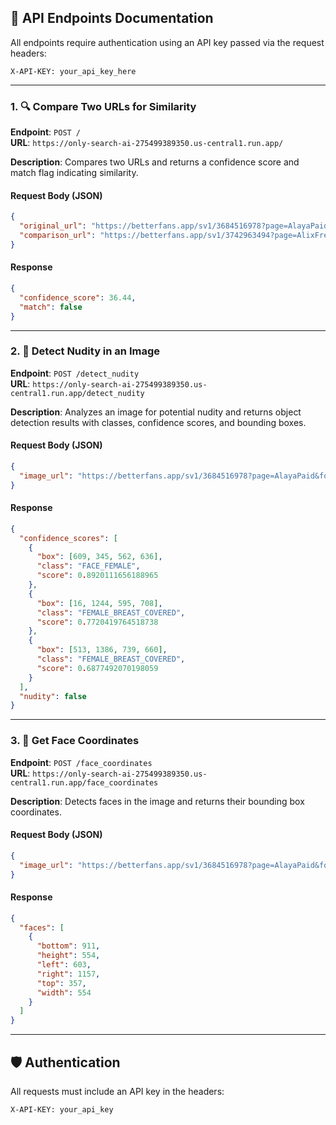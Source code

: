 ## 📱 API Endpoints Documentation

All endpoints require authentication using an API key passed via the request headers:

```http
X-API-KEY: your_api_key_here
```

---

### 1. 🔍 Compare Two URLs for Similarity

**Endpoint**: `POST /`  
**URL**: `https://only-search-ai-275499389350.us-central1.run.app/`

**Description**: Compares two URLs and returns a confidence score and match flag indicating similarity.

#### Request Body (JSON)
```json
{
  "original_url": "https://betterfans.app/sv1/3684516978?page=AlayaPaid&folder=SEXT4(Day)PinkBows&amp;Hearts",
  "comparison_url": "https://betterfans.app/sv1/3742963494?page=AlixFree&folder=Sext1-(Day)MidnightBlueLaceLingerie"
}
```

#### Response
```json
{
  "confidence_score": 36.44,
  "match": false
}
```

---

### 2. 🚫 Detect Nudity in an Image

**Endpoint**: `POST /detect_nudity`  
**URL**: `https://only-search-ai-275499389350.us-central1.run.app/detect_nudity`

**Description**: Analyzes an image for potential nudity and returns object detection results with classes, confidence scores, and bounding boxes.

#### Request Body (JSON)
```json
{
  "image_url": "https://betterfans.app/sv1/3684516978?page=AlayaPaid&folder=SEXT4(Day)PinkBows&amp;Hearts"
}
```

#### Response
```json
{
  "confidence_scores": [
    {
      "box": [609, 345, 562, 636],
      "class": "FACE_FEMALE",
      "score": 0.8920111656188965
    },
    {
      "box": [16, 1244, 595, 708],
      "class": "FEMALE_BREAST_COVERED",
      "score": 0.7720419764518738
    },
    {
      "box": [513, 1386, 739, 660],
      "class": "FEMALE_BREAST_COVERED",
      "score": 0.6877492070198059
    }
  ],
  "nudity": false
}
```

---

### 3. 🧐 Get Face Coordinates

**Endpoint**: `POST /face_coordinates`  
**URL**: `https://only-search-ai-275499389350.us-central1.run.app/face_coordinates`

**Description**: Detects faces in the image and returns their bounding box coordinates.

#### Request Body (JSON)
```json
{
  "image_url": "https://betterfans.app/sv1/3684516978?page=AlayaPaid&folder=SEXT4(Day)PinkBows&amp;Hearts"
}
```

#### Response
```json
{
  "faces": [
    {
      "bottom": 911,
      "height": 554,
      "left": 603,
      "right": 1157,
      "top": 357,
      "width": 554
    }
  ]
}
```

---

## 🛡️ Authentication

All requests must include an API key in the headers:

```http
X-API-KEY: your_api_key
```
